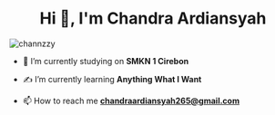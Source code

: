 <h1 align="center">Hi 👋, I'm Chandra Ardiansyah</h1>
<p align="left"> <img src="https://komarev.com/ghpvc/?username=channzzy&label=Profile%20views&color=0e75b6&style=flat" alt="channzzy" /> </p>

- 🏫 I’m currently studying on **SMKN 1 Cirebon**

- ✍️  I’m currently learning **Anything What I Want**

- 📫 How to reach me **chandraardiansyah265@gmail.com**
